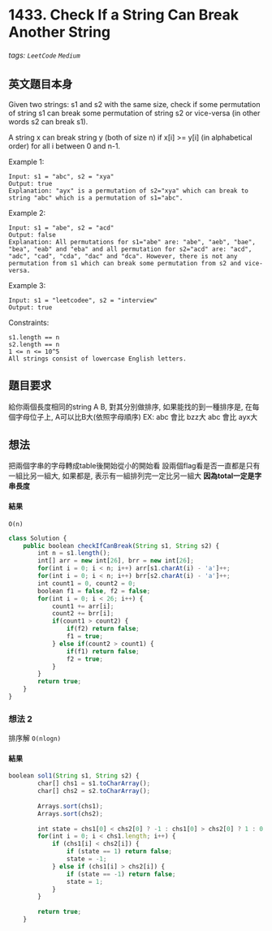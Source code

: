 # 1433. Check If a String Can Break Another String
###### tags: `LeetCode` `Medium`

## 英文題目本身
Given two strings: s1 and s2 with the same size, check if some permutation of string s1 can break some permutation of string s2 or vice-versa (in other words s2 can break s1).

A string x can break string y (both of size n) if x[i] >= y[i] (in alphabetical order) for all i between 0 and n-1.

 

Example 1:
```
Input: s1 = "abc", s2 = "xya"
Output: true
Explanation: "ayx" is a permutation of s2="xya" which can break to string "abc" which is a permutation of s1="abc".
```
Example 2:
```
Input: s1 = "abe", s2 = "acd"
Output: false 
Explanation: All permutations for s1="abe" are: "abe", "aeb", "bae", "bea", "eab" and "eba" and all permutation for s2="acd" are: "acd", "adc", "cad", "cda", "dac" and "dca". However, there is not any permutation from s1 which can break some permutation from s2 and vice-versa.
```
Example 3:
```
Input: s1 = "leetcodee", s2 = "interview"
Output: true
```

Constraints:
```
s1.length == n
s2.length == n
1 <= n <= 10^5
All strings consist of lowercase English letters.
```
## 題目要求
給你兩個長度相同的string A B, 對其分別做排序, 如果能找的到一種排序是, 在每個字母位子上, A可以比B大(依照字母順序)
EX:
abc 會比 bzz大
abc 會比 ayx大
## 想法
把兩個字串的字母轉成table後開始從小的開始看
設兩個flag看是否一直都是只有一組比另一組大, 如果都是, 表示有一組排列完一定比另一組大
**因為total一定是字串長度**

#### 結果
`O(n)`

```javascript
class Solution {
    public boolean checkIfCanBreak(String s1, String s2) {
        int n = s1.length();
        int[] arr = new int[26], brr = new int[26];
        for(int i = 0; i < n; i++) arr[s1.charAt(i) - 'a']++;
        for(int i = 0; i < n; i++) brr[s2.charAt(i) - 'a']++;
        int count1 = 0, count2 = 0;
        boolean f1 = false, f2 = false;
        for(int i = 0; i < 26; i++) {
            count1 += arr[i];
            count2 += brr[i];
            if(count1 > count2) {
                if(f2) return false;
                f1 = true;
            } else if(count2 > count1) {
                if(f1) return false;
                f2 = true;
            }
        }
        return true;
    }
}
```

### 想法 2
排序解
`O(nlogn)`
#### 結果

```javascript
boolean sol1(String s1, String s2) {
        char[] chs1 = s1.toCharArray();
        char[] chs2 = s2.toCharArray();
        
        Arrays.sort(chs1);
        Arrays.sort(chs2);
        
        int state = chs1[0] < chs2[0] ? -1 : chs1[0] > chs2[0] ? 1 : 0;
        for(int i = 0; i < chs1.length; i++) {
            if (chs1[i] < chs2[i]) {
                if (state == 1) return false;
                state = -1;
            } else if (chs1[i] > chs2[i]) {
                if (state == -1) return false;
                state = 1;
            }
        }
        
        return true;
    }
```